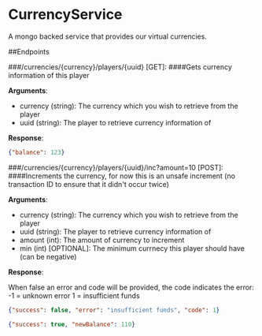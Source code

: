# CurrencyService
A mongo backed service that provides our virtual currencies.

##Endpoints

###/currencies/{currency}/players/{uuid} [GET]:
####Gets currency information of this player

**Arguments**:
- currency (string): The currency which you wish to retrieve from the player
- uuid (string): The player to retrieve currency information of

**Response**: 
```json
{"balance": 123}
```

###/currencies/{currency}/players/{uuid}/inc?amount=10 [POST]:
####Increments the currency, for now this is an unsafe increment (no transaction ID to ensure that it didn't occur twice)

**Arguments**:
- currency (string): The currency which you wish to retrieve from the player
- uuid (string): The player to retrieve currency information of
- amount (int): The amount of currency to increment
- min (int) [OPTIONAL]: The minimum currnecy this player should have (can be negative)

**Response**: 

When false an error and code will be provided, the code indicates the error:
-1 = unknown error
1 = insufficient funds

```json
{"success": false, "error": "insufficient funds", "code": 1}
```

```json
{"success": true, "newBalance": 110}
```
